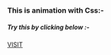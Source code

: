 <h3> This is animation with Css:-</h3>
<h5> Try this by clicking below :-</h5>
<a href = "https://mukeshpandey0286.github.io/brightness_controller/ "> VISIT </a>

